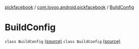 [pickfacebook](../../index.md) / [com.lovoo.android.pickfacebook](../index.md) / [BuildConfig](./index.md)

# BuildConfig

`class BuildConfig` [(source)](https://github.com/lovoo/android-pickpic/blob/master/pickfacebook/build/generated/source/buildConfig/debug/com/lovoo/android/pickfacebook/BuildConfig.java#L6)
`class BuildConfig` [(source)](https://github.com/lovoo/android-pickpic/blob/master/pickfacebook/build/generated/source/buildConfig/debug/com/lovoo/android/pickfacebook/BuildConfig.java#L6)